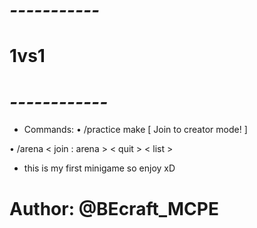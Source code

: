 # *-----------*
#     1vs1
# *------------*

- Commands:
• /practice make [ Join to creator mode! ]

• /arena < join : arena > < quit > < list >

- this is my first minigame so enjoy xD

# Author: @BEcraft_MCPE